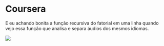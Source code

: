 # Coursera

E eu achando bonita a função recursiva do fatorial em uma linha quando vejo essa função que analisa e separa áudios dos mesmos idiomas.

![](https://raw.githubusercontent.com/suissa/estudos-sobre-inteligencia-artificial/master/assets/images/oneline.png)
